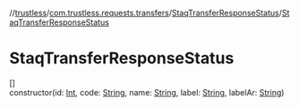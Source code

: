 //[trustless](../../../index.md)/[com.trustless.requests.transfers](../index.md)/[StaqTransferResponseStatus](index.md)/[StaqTransferResponseStatus](-staq-transfer-response-status.md)

# StaqTransferResponseStatus

[]\
constructor(id: [Int](https://kotlinlang.org/api/latest/jvm/stdlib/kotlin/-int/index.html), code: [String](https://kotlinlang.org/api/latest/jvm/stdlib/kotlin/-string/index.html), name: [String](https://kotlinlang.org/api/latest/jvm/stdlib/kotlin/-string/index.html), label: [String](https://kotlinlang.org/api/latest/jvm/stdlib/kotlin/-string/index.html), labelAr: [String](https://kotlinlang.org/api/latest/jvm/stdlib/kotlin/-string/index.html))
